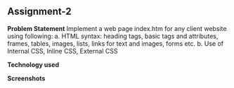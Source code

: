 ## Assignment-2

**Problem Statement**
Implement a web page index.htm for any client website using following:
a. HTML syntax: heading tags, basic tags and attributes, frames, tables, images, lists, links for text and images, forms etc.
b. Use of Internal CSS, Inline CSS, External CSS

**Technology used** 

**Screenshots**
